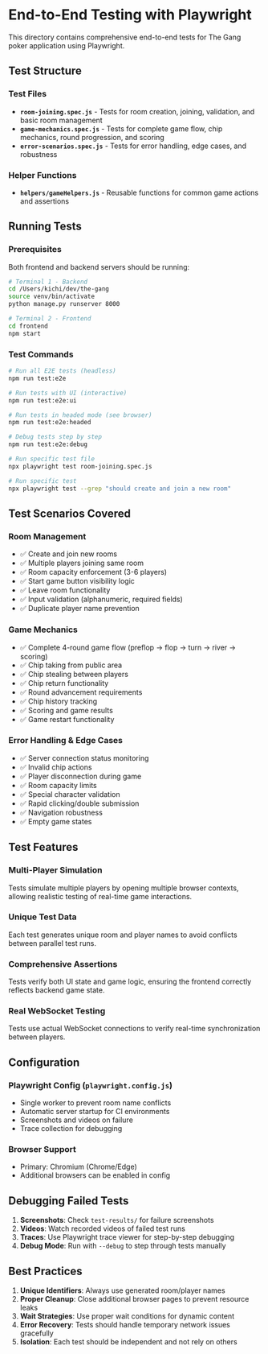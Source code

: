 # End-to-End Testing with Playwright

This directory contains comprehensive end-to-end tests for The Gang poker application using Playwright.

## Test Structure

### Test Files

- **`room-joining.spec.js`** - Tests for room creation, joining, validation, and basic room management
- **`game-mechanics.spec.js`** - Tests for complete game flow, chip mechanics, round progression, and scoring
- **`error-scenarios.spec.js`** - Tests for error handling, edge cases, and robustness

### Helper Functions

- **`helpers/gameHelpers.js`** - Reusable functions for common game actions and assertions

## Running Tests

### Prerequisites

Both frontend and backend servers should be running:
```bash
# Terminal 1 - Backend
cd /Users/kichi/dev/the-gang
source venv/bin/activate
python manage.py runserver 8000

# Terminal 2 - Frontend  
cd frontend
npm start
```

### Test Commands

```bash
# Run all E2E tests (headless)
npm run test:e2e

# Run tests with UI (interactive)
npm run test:e2e:ui

# Run tests in headed mode (see browser)
npm run test:e2e:headed

# Debug tests step by step
npm run test:e2e:debug

# Run specific test file
npx playwright test room-joining.spec.js

# Run specific test
npx playwright test --grep "should create and join a new room"
```

## Test Scenarios Covered

### Room Management
- ✅ Create and join new rooms
- ✅ Multiple players joining same room
- ✅ Room capacity enforcement (3-6 players)
- ✅ Start game button visibility logic
- ✅ Leave room functionality
- ✅ Input validation (alphanumeric, required fields)
- ✅ Duplicate player name prevention

### Game Mechanics
- ✅ Complete 4-round game flow (preflop → flop → turn → river → scoring)
- ✅ Chip taking from public area
- ✅ Chip stealing between players
- ✅ Chip return functionality
- ✅ Round advancement requirements
- ✅ Chip history tracking
- ✅ Scoring and game results
- ✅ Game restart functionality

### Error Handling & Edge Cases
- ✅ Server connection status monitoring
- ✅ Invalid chip actions
- ✅ Player disconnection during game
- ✅ Room capacity limits
- ✅ Special character validation
- ✅ Rapid clicking/double submission
- ✅ Navigation robustness
- ✅ Empty game states

## Test Features

### Multi-Player Simulation
Tests simulate multiple players by opening multiple browser contexts, allowing realistic testing of real-time game interactions.

### Unique Test Data
Each test generates unique room and player names to avoid conflicts between parallel test runs.

### Comprehensive Assertions
Tests verify both UI state and game logic, ensuring the frontend correctly reflects backend game state.

### Real WebSocket Testing
Tests use actual WebSocket connections to verify real-time synchronization between players.

## Configuration

### Playwright Config (`playwright.config.js`)
- Single worker to prevent room name conflicts
- Automatic server startup for CI environments
- Screenshots and videos on failure
- Trace collection for debugging

### Browser Support
- Primary: Chromium (Chrome/Edge)
- Additional browsers can be enabled in config

## Debugging Failed Tests

1. **Screenshots**: Check `test-results/` for failure screenshots
2. **Videos**: Watch recorded videos of failed test runs
3. **Traces**: Use Playwright trace viewer for step-by-step debugging
4. **Debug Mode**: Run with `--debug` to step through tests manually

## Best Practices

1. **Unique Identifiers**: Always use generated room/player names
2. **Proper Cleanup**: Close additional browser pages to prevent resource leaks
3. **Wait Strategies**: Use proper wait conditions for dynamic content
4. **Error Recovery**: Tests should handle temporary network issues gracefully
5. **Isolation**: Each test should be independent and not rely on others